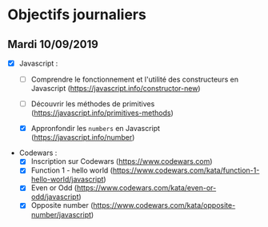 # Objectifs journaliers

## Mardi 10/09/2019


* [x] Javascript :
  * [ ] Comprendre le fonctionnement et l'utilité des constructeurs en Javascript (https://javascript.info/constructor-new)
  * [ ] Découvrir les méthodes de primitives (https://javascript.info/primitives-methods)
  * [x] Appronfondir les `numbers` en Javascript (https://javascript.info/number)



* Codewars :
  * [x] Inscription sur Codewars (https://www.codewars.com)
  * [x] Function 1 - hello world (https://www.codewars.com/kata/function-1-hello-world/javascript)
  * [x] Even or Odd (https://www.codewars.com/kata/even-or-odd/javascript)
  * [x] Opposite number (https://www.codewars.com/kata/opposite-number/javascript)
